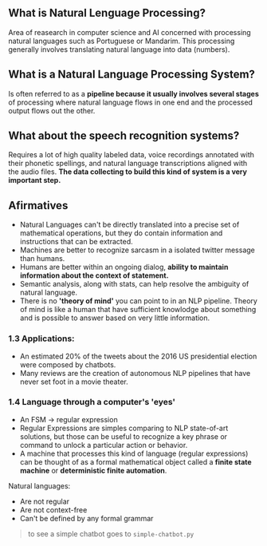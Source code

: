 ## What is Natural Lenguage Processing?

Area of reasearch in computer science and AI concerned with processing natural languages such as Portuguese or Mandarim. This processing generally involves translating natural language into data (numbers).


## What is a Natural Language Processing System?

Is often referred to as a **pipeline because it usually involves several stages** of processing where natural language flows in one end and the processed output flows out the other.


## What about the speech recognition systems?

Requires a lot of high quality labeled data, voice recordings annotated with their phonetic spellings, and natural language transcriptions aligned with the audio files. **The data collecting to build this kind of system is a very important step.**


## Afirmatives

- Natural Languages can't be directly translated into a precise set of mathematical operations, but they do contain information and instructions that can be extracted.
- Machines are better to recognize sarcasm in a isolated twitter message than humans.
- Humans are better within an ongoing dialog, **ability to maintain information about the context of statement.**
- Semantic analysis, along with stats, can help resolve the ambiguity of natural language.
- There is no **'theory of mind'** you can point to in an NLP pipeline. Theory of mind is like a human that have sufficient knowlodge about something and is possible to answer based on very little information.


### 1.3 **Applications:**

- An estimated 20% of the tweets about the 2016 US presidential election were composed by chatbots.
- Many reviews are the creation of autonomous NLP pipelines that have never set foot in a movie theater.


### 1.4 Language through a computer's 'eyes'

- An FSM -> regular expression
- Regular Expressions are simples comparing to NLP state-of-art solutions, but those can be useful to recognize a key phrase or command to unlock a particular action or behavior.
- A machine that processes this kind of language (regular expressions) can be thought of as a formal mathematical object called a **finite state machine** or **deterministic finite automation**.

Natural languages:

- Are not regular
- Are not context-free
- Can't be defined by any formal grammar

>to see a simple chatbot goes to `simple-chatbot.py`